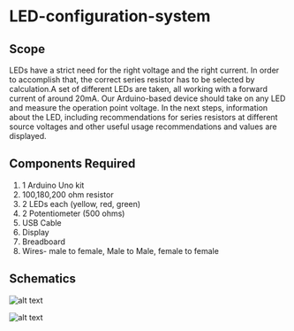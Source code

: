 # LED-configuration-system

## Scope 
LEDs have a strict need for the right voltage and the right current. In order to accomplish that, the correct series resistor has to be selected by calculation.A set of different LEDs are taken, all working with a forward current of around 20mA. Our Arduino-based device should take on any LED and measure the operation point voltage. In the next steps, information about the LED, including recommendations for series resistors at different source voltages and other useful usage recommendations and values are displayed.
## Components Required
1. 1 Arduino Uno kit
2. 100,180,200 ohm resistor
3. 2 LEDs each (yellow, red, green)
4. 2 Potentiometer (500 ohms)
5. USB Cable
6. Display
7. Breadboard
8. Wires- male to female, Male to Male, female to female

## Schematics

![alt text](https://github.com/rohansuri1996/LED-configuration-system/blob/master/Circuit%20Diagram.png)

![alt text](https://github.com/rohansuri1996/LED-configuration-system/blob/master/schematic.png)

